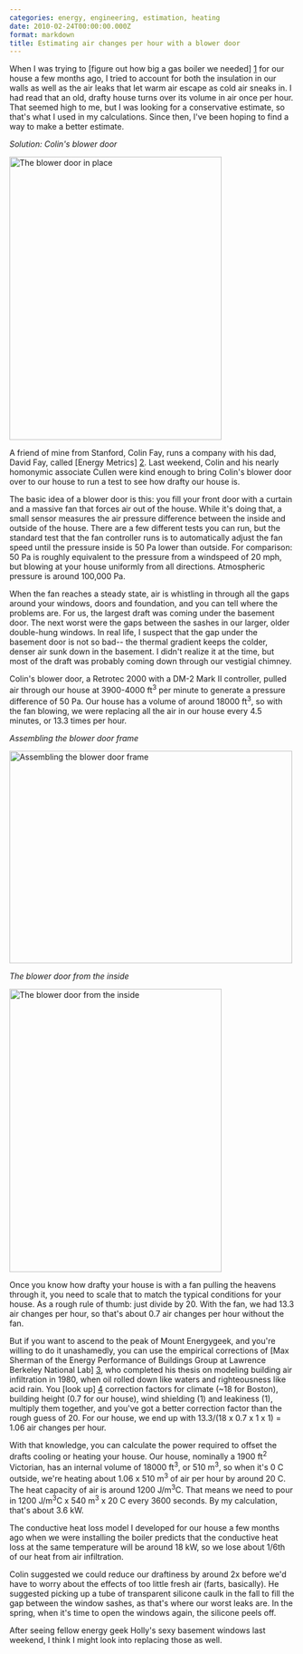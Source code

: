 ```yaml
---
categories: energy, engineering, estimation, heating
date: 2010-02-24T00:00:00.000Z
format: markdown
title: Estimating air changes per hour with a blower door
---
```


When I was trying to [figure out how big a gas boiler we needed] [1] for our house a few months ago, I tried to account for both the insulation in our walls as well as the air leaks that let warm air escape as cold air sneaks in. I had read that an old, drafty house turns over its volume in air once per hour. That seemed high to me, but I was looking for a conservative estimate, so that's what I used in my calculations. Since then, I've been hoping to find a way to make a better estimate.

*Solution: Colin's blower door*

<a href="http://www.flickr.com/photos/pingswept/4360064655/"><img src="http://farm3.static.flickr.com/2751/4360064655_ab3e61ecaf.jpg" width="375" height="500" alt="The blower door in place" /></a>

A friend of mine from Stanford, Colin Fay, runs a company with his dad, David Fay, called [Energy Metrics] [2]. Last weekend, Colin and his nearly homonymic associate Cullen were kind enough to bring Colin's blower door over to our house to run a test to see how drafty our house is.

The basic idea of a blower door is this: you fill your front door with a curtain and a massive fan that forces air out of the house. While it's doing that, a small sensor measures the air pressure difference between the inside and outside of the house. There are a few different tests you can run, but the standard test that the fan controller runs is to automatically adjust the fan speed until the pressure inside is 50 Pa lower than outside. For comparison: 50 Pa is roughly equivalent to the pressure from a windspeed of 20 mph, but blowing at your house uniformly from all directions. Atmospheric pressure is around 100,000 Pa.

When the fan reaches a steady state, air is whistling in through all the gaps around your windows, doors and foundation, and you can tell where the problems are. For us, the largest draft was coming under the basement door. The next worst were the gaps between the sashes in our larger, older double-hung windows. In real life, I suspect that the gap under the basement door is not so bad-- the thermal gradient keeps the colder, denser air sunk down in the basement. I didn't realize it at the time, but most of the draft was probably coming down through our vestigial chimney.

Colin's blower door, a Retrotec 2000 with a DM-2 Mark II controller, pulled air through our house at 3900-4000 ft<sup>3</sup> per minute to generate a pressure difference of 50 Pa. Our house has a volume of around 18000 ft<sup>3</sup>, so with the fan blowing, we were replacing all the air in our house every 4.5 minutes, or 13.3 times per hour.

*Assembling the blower door frame*

<a href="http://www.flickr.com/photos/pingswept/4353799725/"><img src="http://farm3.static.flickr.com/2714/4353799725_a2b863cf1a.jpg" width="500" height="375" alt="Assembling the blower door frame" /></a>

*The blower door from the inside*

<a href="http://www.flickr.com/photos/pingswept/4360806754/"><img src="http://farm5.static.flickr.com/4058/4360806754_e936fcae9c.jpg" width="375" height="500" alt="The blower door from the inside" /></a>

Once you know how drafty your house is with a fan pulling the heavens through it, you need to scale that to match the typical conditions for your house. As a rough rule of thumb: just divide by 20. With the fan, we had 13.3 air changes per hour, so that's about 0.7 air changes per hour without the fan.

But if you want to ascend to the peak of Mount Energygeek, and you're willing to do it unashamedly, you can use the empirical corrections of [Max Sherman of the Energy Performance of Buildings Group at Lawrence Berkeley National Lab] [3], who completed his thesis on modeling building air infiltration in 1980, when oil rolled down like waters and righteousness like acid rain. You [look up] [4] correction factors for climate (~18 for Boston), building height (0.7 for our house), wind shielding (1) and leakiness (1), multiply them together, and you've got a better correction factor than the rough guess of 20. For our house, we end up with 13.3/(18 x 0.7 x 1 x 1) = 1.06 air changes per hour.

With that knowledge, you can calculate the power required to offset the drafts cooling or heating your house. Our house, nominally a 1900 ft<sup>2</sup> Victorian, has an internal volume of 18000 ft<sup>3</sup>, or 510 m<sup>3</sup>, so when it's 0 C outside, we're heating about 1.06 x 510 m<sup>3</sup> of air per hour by around 20 C. The heat capacity of air is around 1200 J/m<sup>3</sup>C. That means we need to pour in 1200 J/m<sup>3</sup>C x 540 m<sup>3</sup> x 20 C every 3600 seconds. By my calculation, that's about 3.6 kW. 

The conductive heat loss model I developed for our house a few months ago when we were installing the boiler predicts that the conductive heat loss at the same temperature will be around 18 kW, so we lose about 1/6th of our heat from air infiltration.

Colin suggested we could reduce our draftiness by around 2x before we'd have to worry about the effects of too little fresh air (farts, basically). He suggested picking up a tube of transparent silicone caulk in the fall to fill the gap between the window sashes, as that's where our worst leaks are. In the spring, when it's time to open the windows again, the silicone peels off.

After seeing fellow energy geek Holly's sexy basement windows last weekend, I think I might look into replacing those as well.

[1]: http://pingswept.org/2010/01/03/sizing-a-new-gas-boiler/
[2]: http://energymetricsne.com
[3]: http://epb.lbl.gov/MHSherman/
[4]: http://www.homeenergy.org/archive/hem.dis.anl.gov/eehem/94/940111.html
